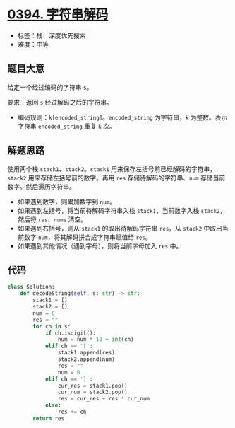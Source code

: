 # [0394. 字符串解码](https://leetcode-cn.com/problems/decode-string/)

- 标签：栈、深度优先搜索
- 难度：中等

## 题目大意

给定一个经过编码的字符串 `s`。

要求：返回 `s` 经过解码之后的字符串。

- 编码规则：`k[encoded_string]`。`encoded_string` 为字符串，`k` 为整数。表示字符串 `encoded_string` 重复 `k` 次。

## 解题思路

使用两个栈 `stack1`、`stack2`。`stack1` 用来保存左括号前已经解码的字符串，`stack2` 用来存储左括号前的数字。再用 `res` 存储待解码的字符串、`num` 存储当前数字。然后遍历字符串。

- 如果遇到数字，则累加数字到 `num`。
- 如果遇到左括号，将当前待解码字符串入栈 `stack1`，当前数字入栈 `stack2`，然后将 `res`、`nums` 清空。
- 如果遇到右括号，则从 `stack1` 的取出待解码字符串 `res`，从 `stack2` 中取出当前数字 `num`，将其解码拼合成字符串赋值给 `res`。
- 如果遇到其他情况（遇到字母），则将当前字母加入 `res` 中。

## 代码

```Python
class Solution:
    def decodeString(self, s: str) -> str:
        stack1 = []
        stack2 = []
        num = 0
        res = ""
        for ch in s:
            if ch.isdigit():
                num = num * 10 + int(ch)
            elif ch == '[':
                stack1.append(res)
                stack2.append(num)
                res = ""
                num = 0
            elif ch == ']':
                cur_res = stack1.pop()
                cur_num = stack2.pop()
                res = cur_res + res * cur_num
            else:
                res += ch
        return res
```

